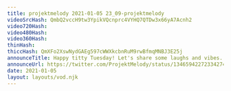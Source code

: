 ```yaml
---
title: projektmelody 2021-01-05 23_09-projektmelody
videoSrcHash: QmbQ2vccH9tw3YpikVQcnprc4VYHQ7QTDw3x66yA7Acnh2
video720Hash: 
video480Hash: 
video360Hash: 
thinHash: 
thiccHash: QmXFo2XswNydGAEg597cWWXkcbnRuM9rwBfmqMNBJ3E25j
announceTitle: Happy titty Tuesday! Let's share some laughs and vibes. I'm on CB
announceUrl: https://twitter.com/ProjektMelody/status/1346594227233427459
date: 2021-01-05
layout: layouts/vod.njk
---
```

